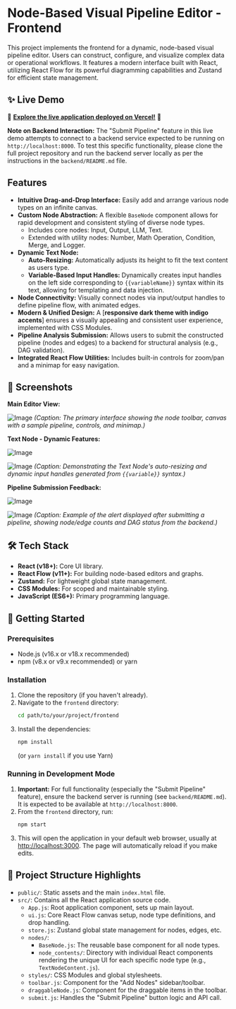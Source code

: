 # Node-Based Visual Pipeline Editor - Frontend

This project implements the frontend for a dynamic, node-based visual pipeline editor. Users can construct, configure, and visualize complex data or operational workflows. It features a modern interface built with React, utilizing React Flow for its powerful diagramming capabilities and Zustand for efficient state management.

## ✨ Live Demo

🚀 **[Explore the live application deployed on Vercel!](https://data-pipeline-constructor.vercel.app/)** 🚀

**Note on Backend Interaction:** The "Submit Pipeline" feature in this live demo attempts to connect to a backend service expected to be running on `http://localhost:8000`. To test this specific functionality, please clone the full project repository and run the backend server locally as per the instructions in the `backend/README.md` file.

##  Features

*   **Intuitive Drag-and-Drop Interface:** Easily add and arrange various node types on an infinite canvas.
*   **Custom Node Abstraction:** A flexible `BaseNode` component allows for rapid development and consistent styling of diverse node types.
    *   Includes core nodes: Input, Output, LLM, Text.
    *   Extended with utility nodes: Number, Math Operation, Condition, Merge, and Logger.
*   **Dynamic Text Node:**
    *   **Auto-Resizing:** Automatically adjusts its height to fit the text content as users type.
    *   **Variable-Based Input Handles:** Dynamically creates input handles on the left side corresponding to `{{variableName}}` syntax within its text, allowing for templating and data injection.
*   **Node Connectivity:** Visually connect nodes via input/output handles to define pipeline flow, with animated edges.
*   **Modern & Unified Design:** A [**responsive dark theme with indigo accents**] ensures a visually appealing and consistent user experience, implemented with CSS Modules.
*   **Pipeline Analysis Submission:** Allows users to submit the constructed pipeline (nodes and edges) to a backend for structural analysis (e.g., DAG validation).
*   **Integrated React Flow Utilities:** Includes built-in controls for zoom/pan and a minimap for easy navigation.

## 📸 Screenshots


**Main Editor View:**

![Image](https://github.com/user-attachments/assets/61112baa-6c91-4e97-81df-a7f2d23e7ddf)
*(Caption: The primary interface showing the node toolbar, canvas with a sample pipeline, controls, and minimap.)*

**Text Node - Dynamic Features:**

![Image](https://github.com/user-attachments/assets/fbfbaaa3-6870-4283-94da-73a52d2e8000)

![Image](https://github.com/user-attachments/assets/9ffae4fd-106f-482f-b148-d1e976818db7)
*(Caption: Demonstrating the Text Node's auto-resizing and dynamic input handles generated from `{{variable}}` syntax.)*

**Pipeline Submission Feedback:**

![Image](https://github.com/user-attachments/assets/20ba4595-6646-4536-a4e7-9191184b57fe)

![Image](https://github.com/user-attachments/assets/0d06a846-e9c1-406b-805c-58650d68518a)
*(Caption: Example of the alert displayed after submitting a pipeline, showing node/edge counts and DAG status from the backend.)*


## 🛠️ Tech Stack

*   **React (v18+):** Core UI library.
*   **React Flow (v11+):** For building node-based editors and graphs.
*   **Zustand:** For lightweight global state management.
*   **CSS Modules:** For scoped and maintainable styling.
*   **JavaScript (ES6+):** Primary programming language.

## 🚀 Getting Started

### Prerequisites

*   Node.js (v16.x or v18.x recommended)
*   npm (v8.x or v9.x recommended) or yarn

### Installation

1.  Clone the repository (if you haven't already).
2.  Navigate to the `frontend` directory:
    ```bash
    cd path/to/your/project/frontend
    ```
3.  Install the dependencies:
    ```bash
    npm install
    ```
    (or `yarn install` if you use Yarn)

### Running in Development Mode

1.  **Important:** For full functionality (especially the "Submit Pipeline" feature), ensure the backend server is running (see `backend/README.md`). It is expected to be available at `http://localhost:8000`.
2.  From the `frontend` directory, run:
    ```bash
    npm start
    ```
3.  This will open the application in your default web browser, usually at [http://localhost:3000](http://localhost:3000). The page will automatically reload if you make edits.

## 📂 Project Structure Highlights

*   `public/`: Static assets and the main `index.html` file.
*   `src/`: Contains all the React application source code.
    *   `App.js`: Root application component, sets up main layout.
    *   `ui.js`: Core React Flow canvas setup, node type definitions, and drop handling.
    *   `store.js`: Zustand global state management for nodes, edges, etc.
    *   `nodes/`:
        *   `BaseNode.js`: The reusable base component for all node types.
        *   `node_contents/`: Directory with individual React components rendering the unique UI for each specific node type (e.g., `TextNodeContent.js`).
    *   `styles/`: CSS Modules and global stylesheets.
    *   `toolbar.js`: Component for the "Add Nodes" sidebar/toolbar.
    *   `draggableNode.js`: Component for the draggable items in the toolbar.
    *   `submit.js`: Handles the "Submit Pipeline" button logic and API call.